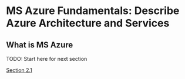 # MS Azure Fundamentals: Describe Azure Architecture and Services

## What is MS Azure

TODO: Start here for next section

[Section 2.1](https://learn.microsoft.com/en-us/training/modules/describe-core-architectural-components-of-azure/)